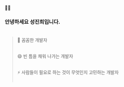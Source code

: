 

💙🤍</br>
### 안녕하세요 성진희입니다.</br>&nbsp;</br>
> <p>🌱 꼼꼼한 개발자 </br>&nbsp; </p>
> <p>😄 빈 틈을 채워 나가는 개발자</br>&nbsp;  </p>
> <p>⚡ 사람들이 필요로 하는 것이 무엇인지 고민하는 개발자</br>&nbsp;  </p>
<!--
**sjinicd/sjinicd** is a ✨ _special_ ✨ repository because its `README.md` (this file) appears on your GitHub profile.



Here are some ideas to get you started:

- 🔭 I’m currently working on ...
- 🌱 I’m currently learning ...
- 👯 I’m looking to collaborate on ...
- 🤔 I’m looking for help with ...
- 💬 Ask me about ...
- 📫 How to reach me: ...
- 😄 Pronouns: ...
- ⚡ Fun fact: ...
-->
